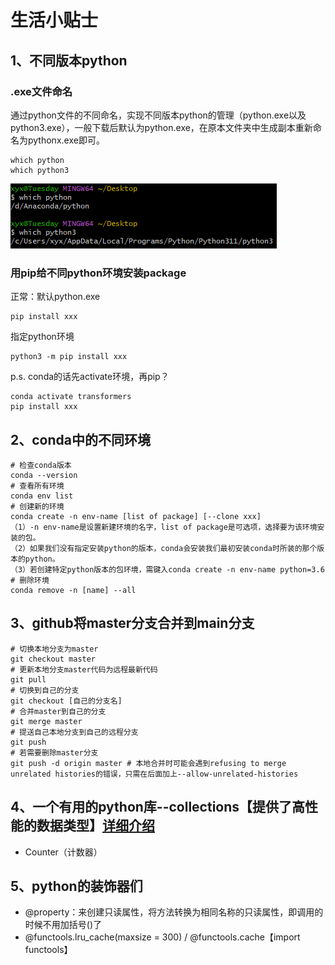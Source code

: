# 生活小贴士
## 1、不同版本python
### .exe文件命名
通过python文件的不同命名，实现不同版本python的管理（python.exe以及python3.exe），一般下载后默认为python.exe，在原本文件夹中生成副本重新命名为pythonx.exe即可。
```
which python
which python3
```
![alt text](image.png)

### 用pip给不同python环境安装package
正常：默认python.exe
```
pip install xxx
```
指定python环境
```
python3 -m pip install xxx
``````

p.s. conda的话先activate环境，再pip？
```
conda activate transformers
pip install xxx
```

## 2、conda中的不同环境

```
# 检查conda版本
conda --version
# 查看所有环境
conda env list
# 创建新的环境
conda create -n env-name [list of package] [--clone xxx]
（1）-n env-name是设置新建环境的名字，list of package是可选项，选择要为该环境安装的包。
（2）如果我们没有指定安装python的版本，conda会安装我们最初安装conda时所装的那个版本的python。
（3）若创建特定python版本的包环境，需键入conda create -n env-name python=3.6
# 删除环境
conda remove -n [name] --all
```

## 3、github将master分支合并到main分支
```
# 切换本地分支为master
git checkout master
# 更新本地分支master代码为远程最新代码
git pull  
# 切换到自己的分支
git checkout [自己的分支名]  
# 合并master到自己的分支
git merge master  
# 提送自己本地分支到自己的远程分支
git push
# 若需要删除master分支
git push -d origin master # 本地合并时可能会遇到refusing to merge unrelated histories的错误，只需在后面加上--allow-unrelated-histories
```

## 4、一个有用的python库--collections【提供了高性能的数据类型】[详细介绍](https://zhuanlan.zhihu.com/p/343747724)
- Counter（计数器）

## 5、python的装饰器们
- @property：来创建只读属性，将方法转换为相同名称的只读属性，即调用的时候不用加括号()了
- @functools.lru_cache(maxsize = 300) / @functools.cache【import functools】



